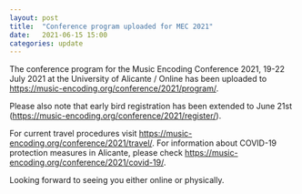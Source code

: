 ```yaml
---
layout: post
title:  "Conference program uploaded for MEC 2021"
date:   2021-06-15 15:00
categories: update
---
```


The conference program for the Music Encoding Conference 2021, 19-22 July 2021 at the University of Alicante / Online has been uploaded to <a href="https://music-encoding.org/conference/2021/program/">https://music-encoding.org/conference/2021/program/</a>.

Please also note that early bird registration has been extended to June 21st (<a href="https://music-encoding.org/conference/2021/register/">https://music-encoding.org/conference/2021/register/</a>).

For current travel procedures visit <a href="https://music-encoding.org/conference/2021/travel/">https://music-encoding.org/conference/2021/travel/</a>. For information about COVID-19 protection measures in Alicante, please check <a href="https://music-encoding.org/conference/2021/covid-19/">https://music-encoding.org/conference/2021/covid-19/</a>.

Looking forward to seeing you either online or physically.
